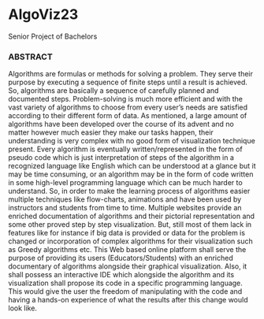 # AlgoViz23
Senior Project of Bachelors

### ABSTRACT
Algorithms are formulas or methods for solving a problem. They serve their purpose by
executing a sequence of finite steps until a result is achieved. So, algorithms are basically a
sequence of carefully planned and documented steps.
Problem-solving is much more efficient and with the vast variety of algorithms to choose from
every user’s needs are satisfied according to their different form of data. As mentioned, a large
amount of algorithms have been developed over the course of its advent and no matter however
much easier they make our tasks happen, their understanding is very complex with no good form
of visualization technique present. Every algorithm is eventually written/represented in the form
of pseudo code which is just interpretation of steps of the algorithm in a recognized language like
English which can be understood at a glance but it may be time consuming, or an algorithm may
be in the form of code written in some high-level programming language which can be much
harder to understand.
So, in order to make the learning process of algorithms easier multiple techniques like
flow-charts, animations and have been used by instructors and students from time to time.
Multiple websites provide an enriched documentation of algorithms and their pictorial
representation and some other proved step by step visualization. But, still most of them lack in
features like for instance if big data is provided or data for the problem is changed or
incorporation of complex algorithms for their visualization such as Greedy algorithms etc. This
Web based online platform shall serve the purpose of providing its users (Educators/Students)
with an enriched documentary of algorithms alongside their graphical visualization. Also, it shall
possess an interactive IDE which alongside the algorithm and its visualization shall propose its
code in a specific programming language. This would give the user the freedom of manipulating
with the code and having a hands-on experience of what the results after this change would look
like.
